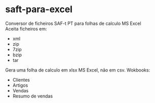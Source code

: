 # saft-para-excel
Conversor de ficheiros SAF-t PT para folhas de calculo MS Excel
<br>
Aceita ficheiros em: 
<ul>
  <li>xml</li>
  <li>zip</li> 
  <li>7zip</li>
  <li>bzip</li>
<li>tar</li>
</ul>
Gera uma folha de calculo em xlsx MS Excel, não em csv.
Wokbooks:
<ul><li>Clientes</li>
<li>Artigos</li>
<li>Vendas</li>
  <li>Resumo de vendas</li>
  
</ul>
